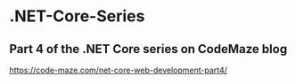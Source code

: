 # .NET-Core-Series
## Part 4 of the .NET Core series on CodeMaze blog
https://code-maze.com/net-core-web-development-part4/
